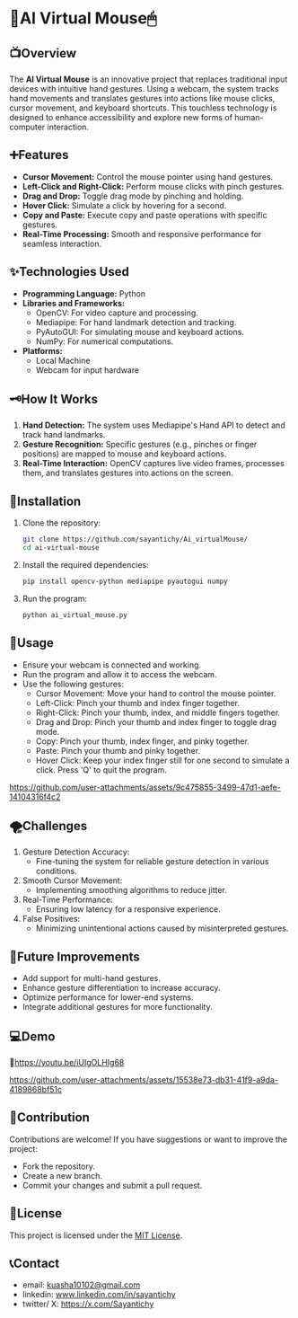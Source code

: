 # 🚀AI Virtual Mouse🖱

## 📺Overview

The **AI Virtual Mouse** is an innovative project that replaces traditional input devices with intuitive hand gestures. Using a webcam, the system tracks hand movements and translates gestures into actions like mouse clicks, cursor movement, and keyboard shortcuts. This touchless technology is designed to enhance accessibility and explore new forms of human-computer interaction.

## ➕Features

- **Cursor Movement:** Control the mouse pointer using hand gestures.
- **Left-Click and Right-Click:** Perform mouse clicks with pinch gestures.
- **Drag and Drop:** Toggle drag mode by pinching and holding.
- **Hover Click:** Simulate a click by hovering for a second.
- **Copy and Paste:** Execute copy and paste operations with specific gestures.
- **Real-Time Processing:** Smooth and responsive performance for seamless interaction.

## ✨Technologies Used

- **Programming Language:** Python
- **Libraries and Frameworks:**
  - OpenCV: For video capture and processing.
  - Mediapipe: For hand landmark detection and tracking.
  - PyAutoGUI: For simulating mouse and keyboard actions.
  - NumPy: For numerical computations.
- **Platforms:**
  - Local Machine
  - Webcam for input hardware

## 🗝How It Works

1. **Hand Detection:** The system uses Mediapipe's Hand API to detect and track hand landmarks.
2. **Gesture Recognition:** Specific gestures (e.g., pinches or finger positions) are mapped to mouse and keyboard actions.
3. **Real-Time Interaction:** OpenCV captures live video frames, processes them, and translates gestures into actions on the screen.

## 🔗Installation

1. Clone the repository:
   ```bash
   git clone https://github.com/sayantichy/Ai_virtualMouse/
   cd ai-virtual-mouse
2. Install the required dependencies:
   ```bash
   pip install opencv-python mediapipe pyautogui numpy
4. Run the program:
    ```bash
    python ai_virtual_mouse.py
## 📃Usage
- Ensure your webcam is connected and working.
- Run the program and allow it to access the webcam.
- Use the following gestures:
   - Cursor Movement: Move your hand to control the mouse pointer.
   - Left-Click: Pinch your thumb and index finger together.
   - Right-Click: Pinch your thumb, index, and middle fingers together.
   - Drag and Drop: Pinch your thumb and index finger to toggle drag mode.
   - Copy: Pinch your thumb, index finger, and pinky together.
   - Paste: Pinch your thumb and pinky together.
   - Hover Click: Keep your index finger still for one second to simulate a click.
Press 'Q' to quit the program.


https://github.com/user-attachments/assets/9c475855-3499-47d1-aefe-14104316f4c2


## 🌪Challenges
1. Gesture Detection Accuracy:
   - Fine-tuning the system for reliable gesture detection in various conditions.
2. Smooth Cursor Movement:
   - Implementing smoothing algorithms to reduce jitter.
3. Real-Time Performance:
   - Ensuring low latency for a responsive experience.
4. False Positives:
   - Minimizing unintentional actions caused by misinterpreted gestures.
## 🎉Future Improvements
- Add support for multi-hand gestures.
- Enhance gesture differentiation to increase accuracy.
- Optimize performance for lower-end systems.
- Integrate additional gestures for more functionality.
## 💻Demo
🔗https://youtu.be/iUIgOLHIg68


https://github.com/user-attachments/assets/15538e73-db31-41f9-a9da-4189868bf51c


## 📌Contribution
Contributions are welcome! If you have suggestions or want to improve the project:

- Fork the repository.
- Create a new branch.
- Commit your changes and submit a pull request.
## 🥇License
This project is licensed under the [MIT License](LICENSE).
## 📞Contact
 - email: kuasha10102@gmail.com
 - linkedin: www.linkedin.com/in/sayantichy
 - twitter/ X: https://x.com/Sayantichy
